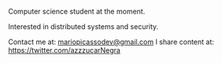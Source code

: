 Computer science student at the moment.

Interested in distributed systems and security.

Contact me at: 
mariopicassodev@gmail.com
I share content at:
https://twitter.com/azzzucarNegra


<!---
mariopicassodev/mariopicassodev is a ✨ special ✨ repository because its `README.md` (this file) appears on your GitHub profile.
You can click the Preview link to take a look at your changes.
--->
